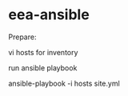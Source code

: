 # eea-ansible
Prepare:

vi hosts for inventory

 run ansible playbook

ansible-playbook -i hosts site.yml
